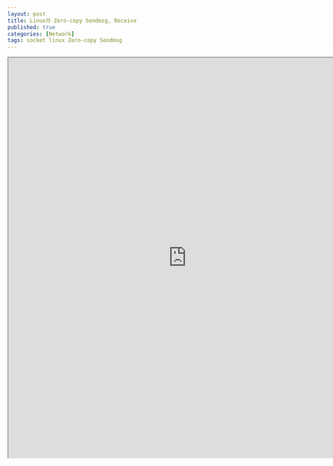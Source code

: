 ```yaml
---
layout: post
title: Linux의 Zero-copy Sendmsg, Receive
published: true
categories: [Network]
tags: socket linux Zero-copy Sendmsg
---
```

<iframe width="800" height="900" src="https://docs.google.com/document/d/e/2PACX-1vQ_He0NRUoBF-kQn9Jx_1RwcIl4Svu21-mP7yQMEuEPaNQlqZx91NEm4wP4PJFBP5bmPHvm2HOdQLku/pub?embedded=true"></iframe>  
    
